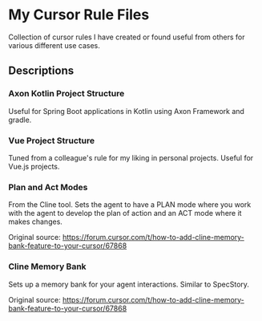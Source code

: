 # My Cursor Rule Files

Collection of cursor rules I have created or found useful from others for various different use cases.

## Descriptions

### Axon Kotlin Project Structure

Useful for Spring Boot applications in Kotlin using Axon Framework and gradle.

### Vue Project Structure

Tuned from a colleague's rule for my liking in personal projects. Useful for Vue.js projects.

### Plan and Act Modes

From the Cline tool. Sets the agent to have a PLAN mode where you work with the agent to develop the plan of action and an ACT mode where it makes changes.

Original source: https://forum.cursor.com/t/how-to-add-cline-memory-bank-feature-to-your-cursor/67868

### Cline Memory Bank

Sets up a memory bank for your agent interactions. Similar to SpecStory.

Original source: https://forum.cursor.com/t/how-to-add-cline-memory-bank-feature-to-your-cursor/67868

